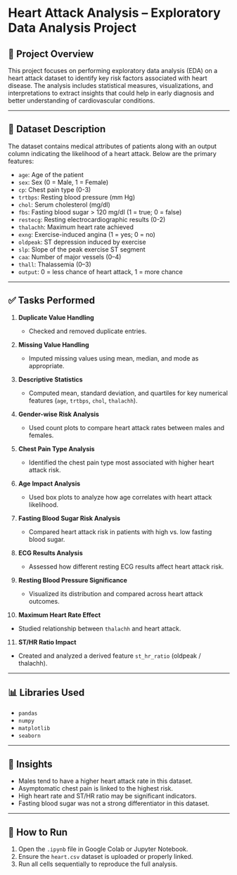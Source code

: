 # Heart Attack Analysis – Exploratory Data Analysis Project

## 📌 Project Overview
This project focuses on performing exploratory data analysis (EDA) on a heart attack dataset to identify key risk factors associated with heart disease. The analysis includes statistical measures, visualizations, and interpretations to extract insights that could help in early diagnosis and better understanding of cardiovascular conditions.

---

## 📁 Dataset Description
The dataset contains medical attributes of patients along with an output column indicating the likelihood of a heart attack. Below are the primary features:

- `age`: Age of the patient
- `sex`: Sex (0 = Male, 1 = Female)
- `cp`: Chest pain type (0-3)
- `trtbps`: Resting blood pressure (mm Hg)
- `chol`: Serum cholesterol (mg/dl)
- `fbs`: Fasting blood sugar > 120 mg/dl (1 = true; 0 = false)
- `restecg`: Resting electrocardiographic results (0-2)
- `thalachh`: Maximum heart rate achieved
- `exng`: Exercise-induced angina (1 = yes; 0 = no)
- `oldpeak`: ST depression induced by exercise
- `slp`: Slope of the peak exercise ST segment
- `caa`: Number of major vessels (0–4)
- `thall`: Thalassemia (0–3)
- `output`: 0 = less chance of heart attack, 1 = more chance

---

## ✅ Tasks Performed

1. **Duplicate Value Handling**  
   - Checked and removed duplicate entries.

2. **Missing Value Handling**  
   - Imputed missing values using mean, median, and mode as appropriate.

3. **Descriptive Statistics**  
   - Computed mean, standard deviation, and quartiles for key numerical features (`age`, `trtbps`, `chol`, `thalachh`).

4. **Gender-wise Risk Analysis**  
   - Used count plots to compare heart attack rates between males and females.

5. **Chest Pain Type Analysis**  
   - Identified the chest pain type most associated with higher heart attack risk.

6. **Age Impact Analysis**  
   - Used box plots to analyze how age correlates with heart attack likelihood.

7. **Fasting Blood Sugar Risk Analysis**  
   - Compared heart attack risk in patients with high vs. low fasting blood sugar.

8. **ECG Results Analysis**  
   - Assessed how different resting ECG results affect heart attack risk.

9. **Resting Blood Pressure Significance**  
   - Visualized its distribution and compared across heart attack outcomes.

10. **Maximum Heart Rate Effect**  
   - Studied relationship between `thalachh` and heart attack.

11. **ST/HR Ratio Impact**  
   - Created and analyzed a derived feature `st_hr_ratio` (oldpeak / thalachh).

---

## 📊 Libraries Used
- `pandas`
- `numpy`
- `matplotlib`
- `seaborn`

---

## 🧠 Insights
- Males tend to have a higher heart attack rate in this dataset.
- Asymptomatic chest pain is linked to the highest risk.
- High heart rate and ST/HR ratio may be significant indicators.
- Fasting blood sugar was not a strong differentiator in this dataset.

---

## 📝 How to Run
1. Open the `.ipynb` file in Google Colab or Jupyter Notebook.
2. Ensure the `heart.csv` dataset is uploaded or properly linked.
3. Run all cells sequentially to reproduce the full analysis.


